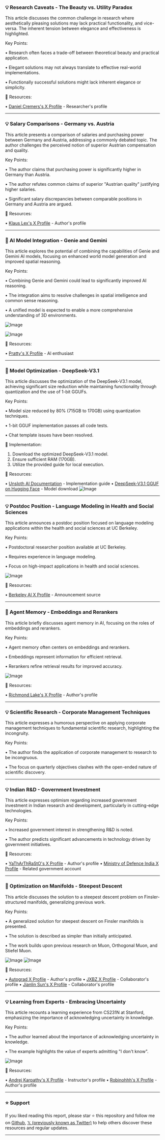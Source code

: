 ### 💡 Research Caveats - The Beauty vs. Utility Paradox

This article discusses the common challenge in research where aesthetically pleasing solutions may lack practical functionality, and vice-versa.  The inherent tension between elegance and effectiveness is highlighted.

Key Points:

•  Research often faces a trade-off between theoretical beauty and practical application.


•  Elegant solutions may not always translate to effective real-world implementations.


•  Functionally successful solutions might lack inherent elegance or simplicity.


🔗 Resources:

• [Daniel Cremers's X Profile](https://x.com/CSProfKGD) -  Researcher's profile


---

### 💡 Salary Comparisons - Germany vs. Austria

This article presents a comparison of salaries and purchasing power between Germany and Austria, addressing a commonly debated topic. The author challenges the perceived notion of superior Austrian compensation and quality.

Key Points:

•  The author claims that purchasing power is significantly higher in Germany than Austria.


•  The author refutes common claims of superior "Austrian quality" justifying higher salaries.


•  Significant salary discrepancies between comparable positions in Germany and Austria are argued.



🔗 Resources:

• [Klaus Lex's X Profile](https://x.com/Klaus_Lex) -  Author's profile


---

### 🤖 AI Model Integration - Genie and Gemini

This article explores the potential of combining the capabilities of Genie and Gemini AI models, focusing on enhanced world model generation and improved spatial reasoning.

Key Points:

•  Combining Genie and Gemini could lead to significantly improved AI reasoning.


•  The integration aims to resolve challenges in spatial intelligence and common sense reasoning.


•  A unified model is expected to enable a more comprehensive understanding of 3D environments.



![Image](https://pbs.twimg.com/media/GzAT1KXXwAA3PCj?format=jpg&name=small)

![Image](https://pbs.twimg.com/amplify_video_thumb/1958947850626191360/img/So3mBvWcAON1Idnv?format=jpg&name=240x240)

🔗 Resources:

• [Pratty's X Profile](https://x.com/pratty_agi) - AI enthusiast


---

### 🤖 Model Optimization - DeepSeek-V3.1

This article discusses the optimization of the DeepSeek-V3.1 model, achieving significant size reduction while maintaining functionality through quantization and the use of 1-bit GGUFs.

Key Points:

•  Model size reduced by 80% (715GB to 170GB) using quantization techniques.


•  1-bit GGUF implementation passes all code tests.


•  Chat template issues have been resolved.


🚀 Implementation:

1. Download the optimized DeepSeek-V3.1 model.
2. Ensure sufficient RAM (170GB).
3. Utilize the provided guide for local execution.

🔗 Resources:

• [Unsloth AI Documentation](https://docs.unsloth.ai/basics/deepseek-v3.1…) - Implementation guide
• [DeepSeek-V3.1 GGUF on Hugging Face](https://huggingface.co/unsloth/DeepSeek-V3.1-GGUF…) - Model download
![Image](https://pbs.twimg.com/media/Gy-xqaLboAAkkrT?format=png&name=small)


---

### 💡 Postdoc Position - Language Modeling in Health and Social Sciences

This article announces a postdoc position focused on language modeling applications within the health and social sciences at UC Berkeley.

Key Points:

•  Postdoctoral researcher position available at UC Berkeley.


•  Requires experience in language modeling.


•  Focus on high-impact applications in health and social sciences.



![Image](https://pbs.twimg.com/media/Gy9ieDzWAAAK5MC?format=jpg&name=small)

🔗 Resources:

• [Berkeley AI X Profile](https://x.com/berkeley_ai) -  Announcement source


---

### 🤖 Agent Memory - Embeddings and Rerankers

This article briefly discusses agent memory in AI, focusing on the roles of embeddings and rerankers.

Key Points:

•  Agent memory often centers on embeddings and rerankers.


•  Embeddings represent information for efficient retrieval.


•  Rerankers refine retrieval results for improved accuracy.



![Image](https://pbs.twimg.com/media/Gy-HF0GXgAAeoIC?format=png&name=medium)

🔗 Resources:

• [Richmond Lake's X Profile](https://x.com/richmondalake) - Author's profile


---

### 💡 Scientific Research - Corporate Management Techniques

This article expresses a humorous perspective on applying corporate management techniques to fundamental scientific research, highlighting the incongruity.

Key Points:

•  The author finds the application of corporate management to research to be incongruous.


•  The focus on quarterly objectives clashes with the open-ended nature of scientific discovery.



---

### 💡  Indian R&D - Government Investment

This article expresses optimism regarding increased government investment in Indian research and development, particularly in cutting-edge technologies.

Key Points:

•  Increased government interest in strengthening R&D is noted.


•  The author predicts significant advancements in technology driven by government initiatives.



🔗 Resources:

• [YaThArThRaStO's X Profile](https://x.com/YaThArThRaStO) -  Author's profile
• [Ministry of Defence India X Profile](https://x.com/DefenceMinIndia) - Related government account


---

### 🤖 Optimization on Manifolds - Steepest Descent

This article discusses the solution to a steepest descent problem on Finsler-structured manifolds, generalizing previous work.

Key Points:

•  A generalized solution for steepest descent on Finsler manifolds is presented.


•  The solution is described as simpler than initially anticipated.


•  The work builds upon previous research on Muon, Orthogonal Muon, and Stiefel Muon.


![Image](https://pbs.twimg.com/media/Gy9rHMBWAAEmYKz?format=jpg&name=small)
![Image](https://pbs.twimg.com/media/Gy9wPumXQAAKjlk?format=png&name=900x900)

🔗 Resources:

• [Autograd X Profile](https://x.com/auto_grad_) - Author's profile
• [JXBZ X Profile](https://x.com/jxbz) - Collaborator's profile
• [Jianlin Sun's X Profile](https://x.com/Jianlin_S) - Collaborator's profile


---

### 💡  Learning from Experts - Embracing Uncertainty

This article recounts a learning experience from CS231N at Stanford, emphasizing the importance of acknowledging uncertainty in knowledge.

Key Points:

•  The author learned about the importance of acknowledging uncertainty in knowledge.


•  The example highlights the value of experts admitting "I don't know".



![Image](https://pbs.twimg.com/media/GypYCJdXQAACc1Q?format=png&name=small)

🔗 Resources:

• [Andrej Karpathy's X Profile](https://x.com/karpathy) - Instructor's profile
• [Robinohhh's X Profile](https://x.com/Robinohhh) - Author's profile


---

### ⭐️ Support

If you liked reading this report, please star ⭐️ this repository and follow me on [Github](https://github.com/Drix10), [𝕏 (previously known as Twitter)](https://x.com/DRIX_10_) to help others discover these resources and regular updates.

---